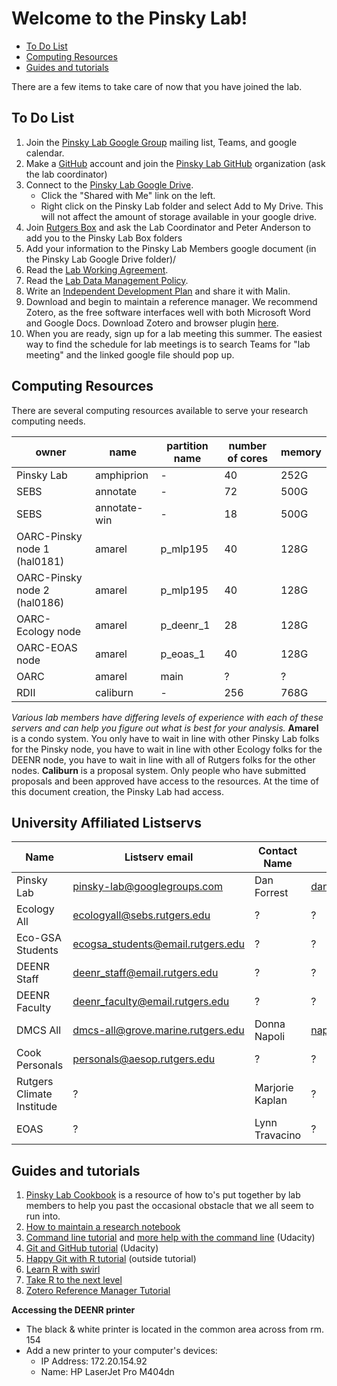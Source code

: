 Welcome to the Pinsky Lab!
================

-   [To Do List](#to-do-list)
-   [Computing Resources](#computing-resources)
-   [Guides and tutorials](#guides-and-tutorials)

There are a few items to take care of now that you have joined the lab.

To Do List
----------

1.  Join the [Pinsky Lab Google Group](https://groups.google.com/forum/#!forum/pinsky-lab) mailing list, Teams, and google calendar.
2.  Make a [GitHub](https://github.com/) account and join the [Pinsky Lab GitHub](https://github.com/pinskylab) organization (ask the lab coordinator)
4.  Connect to the [Pinsky Lab Google Drive](https://drive.google.com/drive/u/0/my-drive).
    -   Click the "Shared with Me" link on the left.
    -   Right click on the Pinsky Lab folder and select Add to My Drive. This will not affect the amount of storage available in your google drive.
5.  Join [Rutgers Box](https://it.rutgers.edu/box/) and ask the Lab Coordinator and Peter Anderson to add you to the Pinsky Lab Box folders
6.  Add your information to the Pinsky Lab Members google document (in the Pinsky Lab Google Drive folder)/
7.  Read the [Lab Working Agreement](https://github.com/pinskylab/how_we_work/blob/master/working_agreement.md).
8.  Read the [Lab Data Management Policy](https://github.com/pinskylab/policies/blob/master/data-management.md).
9.  Write an [Independent Development Plan](https://myidp.sciencecareers.org) and share it with Malin.
10.  Download and begin to maintain a reference manager. We recommend Zotero, as the free software interfaces well with both Microsoft Word and Google Docs. Download Zotero and browser plugin [here](https://www.zotero.org/download/).  
11.  When you are ready, sign up for a lab meeting this summer.  The easiest way to find the schedule for lab meetings is to search Teams for "lab meeting" and the linked google file should pop up.

Computing Resources
-------------------

There are several computing resources available to serve your research computing needs.

| owner                        | name        | partition name | number of cores | memory |
|------------------------------|-------------|----------------|-----------------|--------|
| Pinsky Lab                   | amphiprion  | -              | 40              | 252G   |
| SEBS                         | annotate    | -              | 72              | 500G   |
| SEBS                         | annotate-win| -              | 18              | 500G   |
| OARC-Pinsky node 1 (hal0181) | amarel      | p_mlp195       | 40              | 128G   |
| OARC-Pinsky node 2 (hal0186) | amarel      | p_mlp195       | 40              | 128G   |
| OARC-Ecology node            | amarel      | p_deenr_1      | 28              | 128G   |
| OARC-EOAS node               | amarel      | p_eoas_1       | 40              | 128G   |
| OARC                         | amarel      | main           | ?               | ?      |
| RDII                         | caliburn    | -              | 256             | 768G   |

*Various lab members have differing levels of experience with each of these servers and can help you figure out what is best for your analysis.*
**Amarel** is a condo system. You only have to wait in line with other Pinsky Lab folks for the Pinsky node, you have to wait in line with other Ecology folks for the DEENR node, you have to wait in line with all of Rutgers folks for the other nodes.
**Caliburn** is a proposal system. Only people who have submitted proposals and been approved have access to the resources. At the time of this document creation, the Pinsky Lab had access.

University Affiliated Listservs
-------------------------------

| Name                     | Listserv email                    | Contact Name| Contact email              |       
|--------------------------|-----------------------------------|-------------|----------------------------|
| Pinsky Lab               | pinsky-lab@googlegroups.com       | Dan Forrest | daniel.forrest@rutgers.edu |
| Ecology All              | ecologyall@sebs.rutgers.edu       | ? | ? |
| Eco-GSA Students         | ecogsa_students@email.rutgers.edu | ? | ? |
| DEENR Staff              | deenr_staff@email.rutgers.edu     | ? | ? |
| DEENR Faculty            | deenr_faculty@email.rutgers.edu   | ? | ? |
| DMCS All                 | dmcs-all@grove.marine.rutgers.edu | Donna Napoli | napoli@marine.rutgers.edu |
| Cook Personals           | personals@aesop.rutgers.edu       | ? | ? |
| Rutgers Climate Institude|    ?      | Marjorie Kaplan | ? |
| EOAS          | ?     | Lynn Travacino | ? |



Guides and tutorials
--------------------

1.  [Pinsky Lab Cookbook](https://github.com/pinskylab/pinskylab_methods/blob/master/cookbook.md) is a resource of how to's put together by lab members to help you past the occasional obstacle that we all seem to run into.
1.  [How to maintain a research notebook](https://github.com/pinskylab/pinskylab_methods/blob/master/labmgt/how_to_lab_notebook.md)
1.  [Command line tutorial](https://www.udacity.com/wiki/ud775/command-line-instructions) and [more help with the command line](https://classroom.udacity.com/courses/ud595/lessons/4597278561/concepts/46968695970923) (Udacity)
1.  [Git and GitHub tutorial](https://classroom.udacity.com/courses/ud775) (Udacity)
1.  [Happy Git with R tutorial](https://happygitwithr.com) (outside tutorial)  
1. [Learn R with swirl](https://www.google.com/url?sa=t&rct=j&q=&esrc=s&source=web&cd=1&cad=rja&uact=8&ved=2ahUKEwiy_cfso8HhAhXETN8KHWo_CncQFjAAegQIAhAB&url=http%3A%2F%2Fswirlstats.com%2F&usg=AOvVaw3d7sWweo5vI4J_7LZ2Dl0I)
1. [Take R to the next level](https://r4ds.had.co.nz)
1. [Zotero Reference Manager Tutorial](https://www.youtube.com/watch?v=q6-YOPS1xY4)
<!--1.  [Collaborative Writing Guide]()-->
<!--1.  [Time Management Guide]()-->

**Accessing the DEENR printer**
- The black & white printer is located in the common area across from rm. 154
- Add a new printer to your computer's devices:
   -  IP Address: 172.20.154.92
   -  Name: HP LaserJet Pro M404dn

